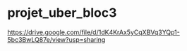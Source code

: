 # projet_uber_bloc3
https://drive.google.com/file/d/1dK4KrAx5yCqXBVq3YQp1-5bc3BwLQ87e/view?usp=sharing
